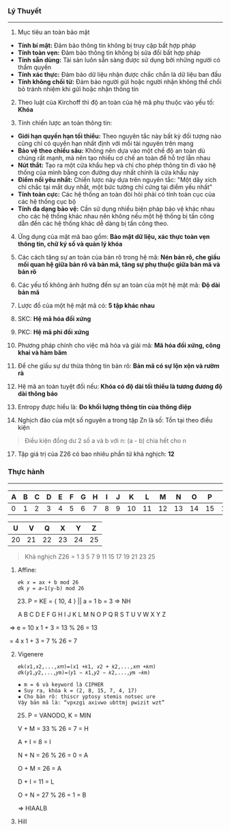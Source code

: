 

### Lý Thuyết

---

1. Mục tiêu an toàn bảo mật

- **Tính bí mật:** Đảm bảo thông tin không bị truy cập bất hợp pháp
- **Tính toàn vẹn:** Đảm bảo thông tin không bị sửa đổi bất hợp pháp
- **Tính sẵn dùng:** Tài sản luôn sẵn sàng được sử dụng bởi những người có thẩm quyền
- **Tính xác thực:** Đảm bảo dữ liệu nhận được chắc chắn là dữ liệu ban đầu
- **Tính không chối từ:** Đảm bảo người gửi hoặc người nhận không thể chối bỏ tránh nhiệm khi gửi hoặc nhận thông tin



2. Theo luật của Kirchoff thì độ an toàn của hệ mã phụ thuộc vào yếu tố: **Khóa**



3. Tính chiến lược an toàn thông tin:

* **Giới hạn quyền hạn tối thiểu:** Theo nguyên tắc này bất kỳ đối tượng nào cũng chỉ có quyền hạn nhất định với mỗi tài nguyên trên mạng
* **Bảo vệ theo chiều sâu:** Không nên dựa vào một chế độ an toàn dù chúng rất mạnh, mà nên tạo nhiều cơ chế an toàn để hỗ trợ lẫn nhau
* **Nút thắt:** Tạo ra một cửa khẩu hẹp và chỉ cho phép thông tin đi vào hệ thống của mình bằng con đường duy nhất chính là cửa khẩu này
* **Điểm nối yêu nhất:** Chiến lược này dựa trên nguyên tắc: "Một dây xích chỉ chắc tại mắt duy nhất, một bức tường chỉ cứng tại điểm yếu nhất"
* **Tính toàn cực:** Các hệ thống an toàn đòi hỏi phải có tính toàn cục của các hệ thống cục bộ
* **Tính đa dạng bảo vệ:** Cần sử dụng nhiều biện pháp bảo vệ khác nhau cho các hệ thống khác nhau nên không nếu một hệ thống bị tấn công dẫn đến các hệ thống khác dễ dàng bị tấn công theo. 



4. Ứng dụng của mật mã bao gồm: **Bảo mật dữ liệu, xác thực toàn vẹn thông tin, chữ ký số và quản lý khóa**



5. Các cách tăng sự an toàn của bản rõ trong hệ mã: **Nén bản rõ, che giấu mối quan hệ giữa bản rõ và bản mã, tăng sự phụ thuộc giữa bản mã và bản rõ**



6. Các yếu tố không ảnh hưởng đến sự an toàn của một hệ mật mã: **Độ dài bản mã**



7. Lược đồ của một hệ mật mã có: **5 tập khác nhau**



8. SKC: **Hệ mã hóa đối xứng**



9. PKC: **Hệ mã phi đối xứng**



10. Phương pháp chính cho việc mã hóa và giải mã: **Mã hóa đối xứng, công khai và hàm băm**



11. Để che giấu sự dư thừa thông tin bản rõ: **Bản mã có sự lộn xộn và rườm rà**



12. Hệ mã an toàn tuyệt đối nếu: **Khóa có độ dài tối thiểu là tương đương độ dài thông báo**



13. Entropy được hiểu là: **Đo khối lượng thông tin của thông điệp**



14. Nghịch đảo của một số nguyên a trong tập Zn là số: Tồn tại theo điều kiện



> Điều kiện đồng dư 2 số a và b với n: (a - b) chia hết cho n



17. Tập giá trị của Z26 có bao nhiêu phần tử khả nghịch: **12**



### Thực hành

---

| A    | B    | C    | D    | E    | F    | G    | H    | I    | J    | K    | L    | M    | N    | O    | P    | Q    | R    | S    | T    |
| ---- | ---- | ---- | ---- | ---- | ---- | ---- | ---- | ---- | ---- | ---- | ---- | ---- | ---- | ---- | ---- | ---- | ---- | ---- | ---- |
| 0    | 1    | 2    | 3    | 4    | 5    | 6    | 7    | 8    | 9    | 10   | 11   | 12   | 13   | 14   | 15   | 16   | 17   | 18   | 19   |



| U | V | Q | X | Y | Z |
| -- | -- | -- | -- | -- | -- |
| 20 | 21 | 22 | 23 | 24 | 25 |

> Khả nghịch Z26 = 1 3 5 7 9 11 15 17 19 21 23 25

1. Affine:

   ```
   𝑒k 𝑥 = ax + b mod 26
   𝑑k 𝑦 = 𝑎−1(y-b) mod 26
   ```

   23. P = KE = { 10, 4 } || a = 1 b = 3 => NH

   A B C D E F G H I J K L M N O P Q R S T U V W X Y Z

​		=> e = 10 x 1 + 3 = 13 % 26 = 13

​				= 4 x 1 + 3 = 7 % 26 = 7





2. Vigenere

   ```
   𝑒k(𝑥1,𝑥2,...,𝑥𝑚)=(𝑥1 +𝑘1, 𝑥2 + 𝑘2,...,𝑥𝑚 +𝑘𝑚) 
   𝑑k(𝑦1,𝑦2,...,𝑦m)=(𝑦1 − 𝑘1,𝑦2 − 𝑘2,...,𝑦m −𝑘m)
   
   ▪ m = 6 và keyword là CIPHER
   ▪ Suy ra, khóa k = (2, 8, 15, 7, 4, 17)
   ▪ Cho bản rõ: thiscr yptosy stemis notsec ure
   Vậy bản mã là: “vpxzgi axivwo ubttmj pwizit wzt”
   ```

   25. P = VANODO, K = MIN

   V + M = 33 % 26 = 7 = H

   A + I = 8 = I

   N + N = 26 % 26 = 0 = A

   O + M = 26 = A

   D + I = 11 = L

   O + N = 27 % 26 = 1 = B
   
   => HIAALB



3. Hill 

   ```
   ```

   